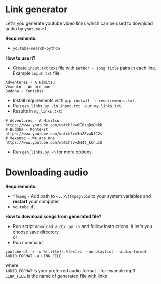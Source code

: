 # Link generator
Let's you generate youtube video links which can be used to download audio by ```youtube-dl```.

**Requirements:**
- ```youtube-search-python```

**How to use it?**
- Create ```input.txt``` text file with ```author - song title``` pairs in each line. 
Example ```input.txt``` file:
```
Adventures - A Himitsu
Vexento - We are one
Buddha - Kontekst
```
- Install requirements with ```pip install -r requirements.txt```.
- Run ```gen_links.py -in input.txt -out my_links.txt```.
- Results in ```my_links.txt```:
```
# Adventures - A Himitsu
https://www.youtube.com/watch?v=6E0zgBxObkk
# Buddha - Kontekst
https://www.youtube.com/watch?v=3oZ8vwNfC2s
# Vexento - We Are One
https://www.youtube.com/watch?v=2N4t_kChuiU
```
- Run ```gen_links.py -h``` for more options.

# Downloading audio
**Requirements:**
- ```ffmpeg``` - Add path to ```<..>\ffmpeg\bin``` to your system variables and **restart** your computer
- ```youtube_dl```

**How to download songs from generated file?**
- Run script ```download_audio.py -h``` and follow instructions. It let's you choose save directory\
or
- Run command
```console
youtube-dl -x -o %(title)s.%(ext)s --no-playlist --audio-format AUDIO_FORMAT -a LINK_FILE
```
where: \
```AUDIO_FORMAT``` is your preferred audio format - for example mp3 \
```LINK_FILE``` is the name of generated file with links

